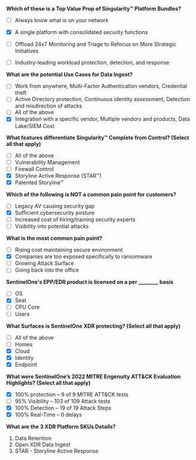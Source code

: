 __Which of these is a Top Value Prop of Singularity™ Platform Bundles?__

-  [ ] Always know what is on your network
-  [x] A single platform with consolidated security functions
-  [ ] Offload 24x7 Monitoring and Triage to Refocus on More Strategic Initiatives
-  [ ] Industry-leading workload protection, detection, and response


__What are the potential Use Cases for Data Ingest?__

-  [ ] Work from anywhere, Multi-Factor Authentication vendors, Credential theft 
-  [ ] Active Directory protection, Continuous identity assessment, Detection and misdirection of attacks
-  [ ] All of the above
-  [x] Integration with a specific vendor, Multiple vendors and products, Data Lake/SIEM Cost

__What features differentiate Singularity™ Complete from Control? (Select all that apply)__

- [ ] All of the above
- [ ] Vulnerability Management
- [ ] Firewall Control
- [x] Storyline Active Response (STAR™)
- [x] Patented Storyline™

__Which of the following is NOT a common pain point for customers?__ 

- [ ] Legacy AV causing security gap
- [x] Sufficient cybersecurity posture 
- [ ] Increased cost of hiring/training security experts
- [ ] Visibility into potential attacks

__What is the most common pain point?__

- [ ] Rising cost maintaining secure environment
- [x] Companies are too exposed specifically to ransomware 
- [ ] Growing Attack Surface
- [ ] Going back into the office

__SentinelOne's EPP/EDR product is licensed on a per ________ basis__

- [ ] OS
- [x] Seat 
- [ ] CPU Core
- [ ] Users

__What Surfaces is SentinelOne XDR protecting? (Select all that apply)__

- [ ] All of the above
- [ ] Homes
- [x] Cloud
- [x] Identity 
- [x] Endpoint

__What were SentinelOne’s 2022 MITRE Engenuity ATT&CK Evaluation Highlights? (Select all that apply)__

- [x] 100% protection – 9 of 9 MITRE ATT&CK tests
- [ ] 95% Visibility – 103 of 109 Attack tests
- [x] 100% Detection – 19 of 19 Attack Steps
- [x] 100% Real-Time – 0 delays

__What are the 3 XDR Platform SKUs Details?__
1. Data Retention 
2. Open XDR Data Ingest
3. STAR - Storyline Active Response
